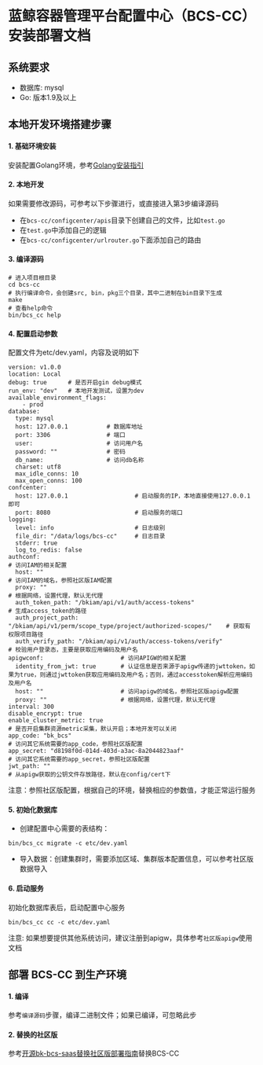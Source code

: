# 蓝鲸容器管理平台配置中心（BCS-CC）安装部署文档

## 系统要求
- 数据库: mysql
- Go: 版本1.9及以上

## 本地开发环境搭建步骤

#### 1. 基础环境安装
安装配置Golang环境，参考[Golang安装指引](http://docs.studygolang.com/doc/install)

#### 2. 本地开发
如果需要修改源码，可参考以下步骤进行，或直接进入第3步编译源码
- 在`bcs-cc/configcenter/apis`目录下创建自己的文件，比如`test.go`
- 在`test.go`中添加自己的逻辑
- 在`bcs-cc/configcenter/urlrouter.go`下面添加自己的路由

#### 3. 编译源码
```
# 进入项目根目录
cd bcs-cc
# 执行编译命令，会创建src, bin，pkg三个目录，其中二进制在bin目录下生成
make
# 查看help命令
bin/bcs_cc help
```

#### 4. 配置启动参数
配置文件为etc/dev.yaml，内容及说明如下
```
version: v1.0.0
location: Local
debug: true      # 是否开启gin debug模式
run_env: "dev"   # 本地开发测试，设置为dev
available_environment_flags:
    - prod
database:
  type: mysql
  host: 127.0.0.1           # 数据库地址
  port: 3306                # 端口
  user:                     # 访问用户名
  password: ""              # 密码
  db_name:                  # 访问db名称
  charset: utf8
  max_idle_conns: 10
  max_open_conns: 100
confcenter:
  host: 127.0.0.1                   # 启动服务的IP，本地直接使用127.0.0.1即可
  port: 8080                        # 启动服务的端口
logging:
  level: info                       # 日志级别
  file_dir: "/data/logs/bcs-cc"     # 日志目录
  stderr: true
  log_to_redis: false
authconf:                                                                          # 访问IAM的相关配置
  host: ""                                                                         # 访问IAM的域名，参照社区版IAM配置
  proxy: ""                                                                        # 根据网络，设置代理，默认无代理 
  auth_token_path: "/bkiam/api/v1/auth/access-tokens"                              # 生成access_token的路径
  auth_project_path: "/bkiam/api/v1/perm/scope_type/project/authorized-scopes/"    # 获取有权限项目路径
  auth_verify_path: "/bkiam/api/v1/auth/access-tokens/verify"                      # 校验用户登录态，主要是获取应用编码及用户名
apigwconf:                      # 访问APIGW的相关配置
  identity_from_jwt: true       # 认证信息是否来源于apigw传递的jwttoken，如果为true，则通过jwttoken获取应用编码及用户名；否则，通过accesstoken解析应用编码及用户名
  host: ""                      # 访问apigw的域名，参照社区版apigw配置
  proxy: ""                     # 根据网络，设置代理，默认无代理                            
interval: 300
disable_encrypt: true
enable_cluster_metric: true                                             # 是否开启集群资源metric采集，默认开启；本地开发可以关闭
app_code: "bk_bcs"                                                      # 访问其它系统需要的app_code，参照社区版配置
app_secret: "d8198f0d-014d-403d-a3ac-8a2044823aaf"                      # 访问其它系统需要的app_secret，参照社区版配置
jwt_path: ""                                                            # 从apigw获取的公钥文件存放路径，默认在config/cert下
```

注意：参照社区版配置，根据自己的环境，替换相应的参数值，才能正常运行服务

#### 5. 初始化数据库
- 创建配置中心需要的表结构：

```
bin/bcs_cc migrate -c etc/dev.yaml
```

- 导入数据：创建集群时，需要添加区域、集群版本配置信息，可以参考社区版数据导入

#### 6. 启动服务
初始化数据库表后，启动配置中心服务
```
bin/bcs_cc cc -c etc/dev.yaml
```
注意: 如果想要提供其他系统访问，建议注册到apigw，具体参考`社区版apigw`使用文档

## 部署 BCS-CC 到生产环境

#### 1. 编译
参考`编译源码`步骤，编译二进制文件；如果已编译，可忽略此步

#### 2. 替换的社区版
参考[开源bk-bcs-saas替换社区版部署指南](xxx)替换BCS-CC
